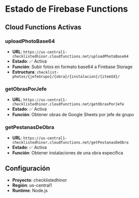 # Estado de Firebase Functions

## Cloud Functions Activas

### uploadPhotoBase64
- **URL**: `https://us-central1-checklistedhinor.cloudfunctions.net/uploadPhotoBase64`
- **Estado**: ✅ Activa
- **Función**: Subir fotos en formato base64 a Firebase Storage
- **Estructura**: `checklist-photos/{jefeGrupo}/{obra}/{instalacion}/{itemId}/`

### getObrasPorJefe  
- **URL**: `https://us-central1-checklistedhinor.cloudfunctions.net/getObrasPorJefe`
- **Estado**: ✅ Activa
- **Función**: Obtener obras de Google Sheets por jefe de grupo

### getPestanasDeObra
- **URL**: `https://us-central1-checklistedhinor.cloudfunctions.net/getPestanasDeObra`
- **Estado**: ✅ Activa
- **Función**: Obtener instalaciones de una obra específica

## Configuración

- **Proyecto**: checklistedhinor
- **Región**: us-central1
- **Runtime**: Node.js